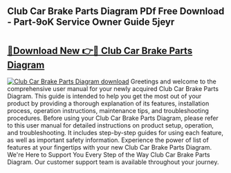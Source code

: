 ## Club Car Brake Parts Diagram PDf Free Download - Part-9oK Service Owner Guide 5jeyr

# <h2><a href="http://dfsfvb.blite.top/?on=Club+Car+Brake+Parts+Diagram">🔗Download New 👉🔴 Club Car Brake Parts Diagram</a></h2>

[![Club Car Brake Parts Diagram download](https://i.imgur.com/lujVjoI.png)](http://dfsfvb.blite.top/?on=Club+Car+Brake+Parts+Diagram)
Greetings and welcome to the comprehensive user manual for your newly acquired Club Car Brake Parts Diagram. This guide is intended to help you get the most out of your product by providing a thorough explanation of its features, installation process, operation instructions, maintenance tips, and troubleshooting procedures. Before using your Club Car Brake Parts Diagram, please refer to this user manual for detailed instructions on product setup, operation, and troubleshooting. It includes step-by-step guides for using each feature, as well as important safety information. Experience the power of list of features at your fingertips with your new Club Car Brake Parts Diagram. We're Here to Support You Every Step of the Way Club Car Brake Parts Diagram. Our customer support team is available throughout your journey.
